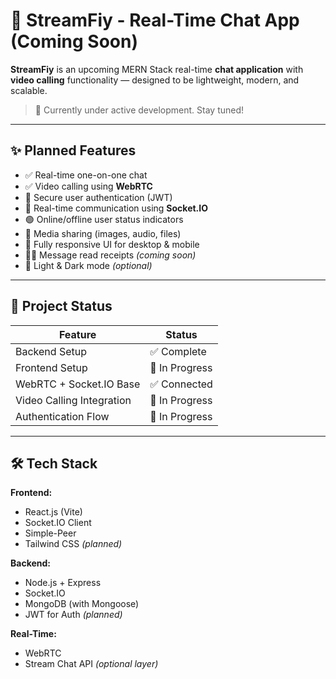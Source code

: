 # 🚀 StreamFiy - Real-Time Chat App (Coming Soon)

**StreamFiy** is an upcoming MERN Stack real-time **chat application** with **video calling** functionality — designed to be lightweight, modern, and scalable.

> 🧪 Currently under active development. Stay tuned!

---

## ✨ Planned Features

- ✅ Real-time one-on-one chat
- ✅ Video calling using **WebRTC**
- 🔐 Secure user authentication (JWT)
- 📡 Real-time communication using **Socket.IO**
- 🟢 Online/offline user status indicators
- 📁 Media sharing (images, audio, files)
- 🧩 Fully responsive UI for desktop & mobile
- 🕵️‍♂️ Message read receipts *(coming soon)*
- 🎨 Light & Dark mode *(optional)*

---

## 🚧 Project Status

| Feature                    | Status       |
|---------------------------|--------------|
| Backend Setup             | ✅ Complete   |
| Frontend Setup            | 🔄 In Progress  |
| WebRTC + Socket.IO Base   | ✅ Connected  |
| Video Calling Integration | 🔄 In Progress |
| Authentication Flow       | 🔄 In Progress |

---

## 🛠 Tech Stack

**Frontend:**
- React.js (Vite)
- Socket.IO Client
- Simple-Peer
- Tailwind CSS *(planned)*

**Backend:**
- Node.js + Express
- Socket.IO
- MongoDB (with Mongoose)
- JWT for Auth *(planned)*

**Real-Time:**
- WebRTC
- Stream Chat API *(optional layer)*
